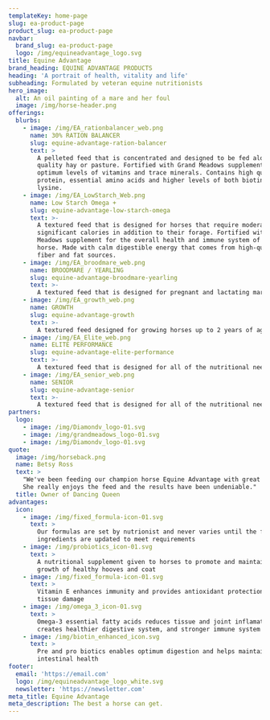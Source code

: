 ```yaml
---
templateKey: home-page
slug: ea-product-page
product_slug: ea-product-page
navbar:
  brand_slug: ea-product-page
  logo: /img/equineadvantage_logo.svg
title: Equine Advantage
brand_heading: EQUINE ADVANTAGE PRODUCTS
heading: 'A portrait of health, vitality and life'
subheading: Formulated by veteran equine nutritionists
hero_image:
  alt: An oil painting of a mare and her foul
  image: /img/horse-header.png
offerings:
  blurbs:
    - image: /img/EA_rationbalancer_web.png
      name: 30% RATION BALANCER
      slug: equine-advantage-ration-balancer
      text: >
        A pelleted feed that is concentrated and designed to be fed along with
        quality hay or pasture. Fortified with Grand Meadows supplement for
        optimum levels of vitamins and trace minerals. Contains high quality
        protein, essential amino acids and higher levels of both biotin and
        lysine.
    - image: /img/EA_LowStarch_Web.png
      name: Low Starch Omega +
      slug: equine-advantage-low-starch-omega
      text: >-
        A textured feed that is designed for horses that require moderate to
        significant calories in addition to their forage. Fortified with Grand
        Meadows supplement for the overall health and immune system of your
        horse. Made with calm digestible energy that comes from high-quality
        fiber and fat sources.
    - image: /img/EA_broodmare_web.png
      name: BROODMARE / YEARLING
      slug: equine-advantage-broodmare-yearling
      text: >-
        A textured feed that is designed for pregnant and lactating mares, breeding stallions, along with growing horses and ponies. Fortified with Grand Meadows supplement for the overall health and immune system of your horse. Formulated to promote healthy growth and bone development in weanling and yearling horses.
    - image: /img/EA_growth_web.png
      name: GROWTH
      slug: equine-advantage-growth
      text: >-
        A textured feed designed for growing horses up to 2 years of age. Fortified with Grand Meadows for the overall health and immune system of your horse. It is highly palatable and promotes proper growth and development in young horses. Moderate fiber levels from highly digestible sources, such as shredded beet pulp and soybean hulls.
    - image: /img/EA_Elite_web.png
      name: ELITE PERFORMANCE
      slug: equine-advantage-elite-performance
      text: >-
        A textured feed that is designed for all of the nutritional needs of adult and mature horses that is easy to chew. Fortified with Grand Meadows supplement for the overall health and immune system of your horse. Formulated with highly digestible fiber sources-such as shredded beet pulp & soy bean hulls. Senior offers increased protein, amino acids, trace minerals, biotin, Lysine and vitamin fortifications that older horses with reduced digestive efficiency may benefit from.
    - image: /img/EA_senior_web.png
      name: SENIOR
      slug: equine-advantage-senior
      text: >-
        A textured feed that is designed for all of the nutritional needs of adult and mature horses that is easy to chew. Fortified with Grand Meadows supplement for the overall health and immune system of your horse. Formulated with highly digestible fiber sources-such as shredded beet pulp & soy bean hulls. Senior offers increased protein, amino acids, trace minerals, biotin, Lysine and vitamin fortifications that older horses with reduced digestive efficiency may benefit from.
partners:
  logo:
    - image: /img/Diamondv_logo-01.svg
    - image: /img/grandmeadows_logo-01.svg
    - image: /img/Diamondv_logo-01.svg
quote:
  image: /img/horseback.png
  name: Betsy Ross
  text: >
    "We've been feeding our champion horse Equine Advantage with great results.
    She really enjoys the feed and the results have been undeniable."
  title: Owner of Dancing Queen
advantages:
  icon:
    - image: /img/fixed_formula-icon-01.svg
      text: >
        Our formulas are set by nutrionist and never varies until the formula or
        ingredients are updated to meet requirements
    - image: /img/probiotics_icon-01.svg
      text: >
        A nutritional supplement given to horses to promote and maintain the
        growth of healthy hooves and coat
    - image: /img/fixed_formula-icon-01.svg
      text: >
        Vitamin E enhances immunity and provides antioxidant protection against
        tissue damage
    - image: /img/omega_3_icon-01.svg
      text: >
        Omega-3 essential fatty acids reduces tissue and joint inflamation,
        creates healthier digestive system, and stronger immune system
    - image: /img/biotin_enhanced_icon.svg
      text: >
        Pre and pro biotics enables optimum digestion and helps maintain
        intestinal health
footer:
  email: 'https://email.com'
  logo: /img/equineadvantage_logo_white.svg
  newsletter: 'https://newsletter.com'
meta_title: Equine Advantage
meta_description: The best a horse can get.
---
```

